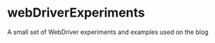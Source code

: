 webDriverExperiments
====================

A small set of WebDriver experiments and examples used on the blog

